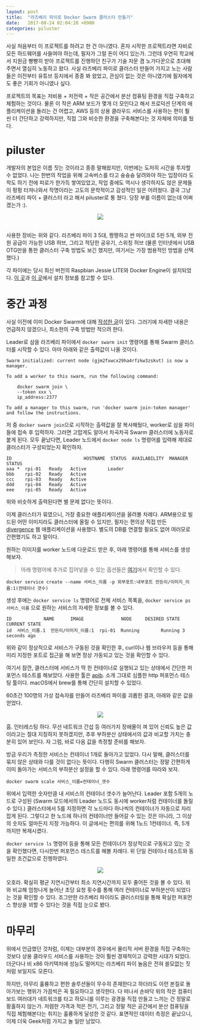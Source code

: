 ```yaml
---
layout: post
title:  "라즈베리 파이로 Docker Swarm 클러스터 만들기"
date:   2017-08-24 02:04:20 +0900
categories: piluster
---
```


사실 처음부터 이 프로젝트를 하려고 한 건 아니였다. 혼자 시작한 프로젝트라면 자비로 모든 하드웨어를 사들여야 하는데, 필자가 그럴 돈이 어디 있는가. 그런데 우연히 학교에서 지원금 빵빵히 받아 프로젝트를 진행하던 친구가 기술 자문 겸 노가다꾼으로 초대해 주면서 열심히 노동하고 왔다. 사실 라즈베리 파이로 클러스터 만들어 가지고 노는 사람들은 이전부터 유튜브 등지에서 종종 봐 왔었고, 관심이 없는 것은 아니였기에 필자에게도 좋은 기회가 아니였나 싶다.

프로젝트의 목표는 저비용 + 저전력 + 작은 공간에서 분산 컴퓨팅 환경을 직접 구축하고 체험하는 것이다. 물론 이 작은 ARM 보드가 몇개 더 모인다고 해서 프로덕션 단계의 애플리케이션을 돌리는 건 어렵고, AWS 등의 상용 클라우드 서비스를 사용하는 편이 훨씬 더 간단하고 강력하지만, 직접 그와 비슷한 환경을 구축해본다는 것 자체에 의미를 뒀다.

piluster
========================
개발자의 본업은 이름 짓는 것이라고 종종 말해왔지만, 이번에는 도저히 시간을 투자할 수 없었다. 나는 한번의 작업을 위해 고속버스를 타고 슝슝슝 달려와야 하는 입장이라 도착도 하기 전에 피로가 한가득 쌓여있었고, 작업 중에도 역시나 생각하지도 않은 문제들이 펑펑 터져나와서 작명이라는 고도의 문학적이고 감성적인 일은 어려웠다. 결국 그냥 라즈베리 파이 + 클러스터 라고 해서 piluster로 퉁 쳤다. 당장 부를 이름이 없는데 어쩌겠는가 :).

<div align="center"><img src="https://github.com/kycfeel/kycfeel.github.io/blob/master/_images/piluster_equidments.JPG?raw=true"/></div><br/>

사용한 장비는 위와 같다. 라즈베리 파이 3 5대, 짱짱하고 싼 마이크로 5핀 5개, 외부 전원 공급이 가능한 USB 허브, 그리고 적당한 공유기, 스위칭 허브 (물론 인터넷에서 USB OTG만을 통한 클러스터 구축 방법도 보긴 했지만, 여기서는 가장 범용적인 방법을 선택했다.)

각 파이에는 당시 최신 버전의 Raspbian Jessie LITE와 Docker Engine이 설치되었다. [이 곳](https://www.raspberrypi.org/downloads/raspbian/)과 [이 곳](https://www.raspberrypi.org/blog/docker-comes-to-raspberry-pi/)에서 설치 정보를 참고할 수 있다.

중간 과정
========================

사실 이전에 이미 Docker Swarm에 대해 [작성한 글](https://kycfeel.github.io/2017/03/27/Docker-Swarm으로-고래엮기/)이 있다. 그러기에 자세한 내용은 언급하지 않겠으나, 최소한의 구축 방법만 적으려 한다.

Leader로 삼을 라즈베리 파이에서 `docker swarm init` 명령어를 통해 Swarm 클러스터를 시작할 수 있다. 아마 아래와 같은 출력값이 나올 것이다.

```
Swarm initialized: current node (gjm2fxwcx29ha4rfzkw3zskvt) is now a manager.

To add a worker to this swarm, run the following command:

    docker swarm join \
    --token xxx \
    ip_address:2377

To add a manager to this swarm, run 'docker swarm join-token manager' and follow the instructions.
```

저 중 `docker swarm join`으로 시작하는 출력값을 잘 복사해뒀다, worker로 삼을 파이들에 접속 후 입력하자. 그러면 고맙게도 알아서 차곡차곡 Swarm 클러스터에 노동자로 붙게 된다. 모두 끝났다면, Leader 노드에서 `docker node ls` 명령어를 입력해 제대로 클러스터가 구성되었는지 확인하자.

```
ID                           HOSTNAME  STATUS  AVAILABILITY  MANAGER STATUS
aaa *  rpi-01   Ready   Active        Leader
bbb    rpi-02   Ready   Active
ccc    rpi-03   Ready   Active
ddd    rpi-04   Ready   Active
eee    rpi-05   Ready   Active
```

위와 비슷하게 출력된다면 별 문제 없다는 뜻이다.

이제 클러스터가 묶였으니, 가장 중요한 애플리케이션을 올려볼 차례다. ARM용으로 빌드된 어떤 이미지라도 클러스터에 올릴 수 있지만, 필자는 편의상 직접 만든 [divergence](https://kycfeel.github.io/2017/05/24/내-자리비움을-발산하라) 웹 애플리케이션을 사용했다. 별도의 DB를 연결할 필요도 없어 여러모로 간편했기도 하고 말이다.

원하는 이미지를 worker 노드에 다운로드 받은 후, 아래 명령어를 통해 서비스를 생성해보자.

> 아래 명령어에 추가로 집어넣을 수 있는 옵션들은 [여기](https://docs.docker.com/engine/reference/commandline/service_create/)에서 확인할 수 있다.

```
docker service create --name 서비스_이름 -p 외부포트:내부포트 만든이/이미지_이름:1(컨테이너 갯수)
```

생성 후에는 `docker service ls` 명령어로 전체 서비스 목록을, `docker service ps 서비스_이름` 으로 원하는 서비스의 자세한 정보를 볼 수 있다.

```
ID            NAME      IMAGE              NODE     DESIRED STATE  CURRENT STATE            
id  서비스_이름.1  만든이/이미지_이름:1  rpi-01  Running        Running 3 seconds ago
```

위와 같이 정상적으로 서비스가 구동된 것을 확인한 후, curl이나 웹 브라우저 등을 통해 미리 지정한 포트로 접근을 해 보면 정상 가동되고 있는 것을 확인할 수 있다.

여기서 잠깐, 클러스터에 서비스가 딱 한 컨테이너로 실행되고 있는 상태에서 간단한 퍼포먼스 테스트를 해보았다. 사용한 툴은 [apib](https://github.com/apigee/apib). 소개 그대로 심플한 http 퍼포먼스 테스팅 툴이다. macOS에서 brew를 통해 간단히 설치할 수 있었다.

60초간 100명의 가상 접속자를 만들어 라즈베리 파이를 괴롭힌 결과, 아래와 같은 값을 얻었다.

<div align="center"><img src="https://github.com/kycfeel/kycfeel.github.io/blob/master/_images/single_node_rpi.png?raw=true"/></div>

흠. 인터레스팅 하다. 무선 네트워크 간섭 등 여러가지 장애물이 껴 있어 신뢰도 높은 값이라고는 절대 지칭하지 못하겠지만, 추후 부하분산 상태에서의 값과 비교할 가치는 충분히 있어 보인다. 자 그럼, 바로 다음 값을 측정할 준비를 해보자.

방금 우리가 측정한 서비스는 컨테이너 1개로 돌아가고 있었다. 다시 말해, 클러스터를 묶지 않은 상태와 다를 것이 없다는 뜻이다. 다행히 Swarm 클러스터는 정말 간편하게 이미 돌아가는 서비스의 부하분산 설정을 할 수 있다. 아래 명령어를 따라와 보자.

```
docker swarm scale 서비스_이름=컨테이너_갯수
```

위에서 입력한 숫자만큼 내 서비스의 컨테이너 갯수가 늘어난다. Leader 포함 5개의 노드로 구성된 (Swarm 모드에서의 Leader 노드도 동시에 worker처럼 컨테이너를 돌릴 수 있다.) 클러스터에서 5를 지정하면 각 노드마다 하나씩의 컨테이너가 자동으로 자리잡게 된다. 그렇다고 한 노드에 하나의 컨테이너만 들어갈 수 있는 것은 아니라, 그 이상의 숫자도 얼마든지 지정 가능하다. 이 글에서는 편의를 위해 1노드 1컨테이너. 즉, 5개까지만 복제시켰다.

`docker service ls` 명령어 등을 통해 모든 컨테이너가 정상적으로 구동되고 있는 것을 확인했다면, 다시한번 퍼포먼스 테스트를 해볼 차례다. 위 단일 컨테이너 테스트와 동일한 조건값으로 진행하였다.

<div align="center"><img src="https://github.com/kycfeel/kycfeel.github.io/blob/master/_images/multi_node_rpi.png?raw=true"/></div>

오호라. 확실히 평균 지연시간부터 최소 지연시간까지 모두 줄어든 것을 볼 수 있다. 위와 비교해 엄청나게 늘어난 초당 요청 횟수를 통해 여러 컨테이너로 부하분산이 되었다는 것을 확인할 수 있다. 조그만한 라즈베리 파이라도 클러스터링을 통해 확실한 퍼포먼스 향상을 꾀할 수 있다는 것을 직접 눈으로 봤다.

마무리
========================

위에서 언급했던 것처럼, 이제는 대부분의 경우에서 물리적 서버 환경을 직접 구축하는 것보다 상용 클라우드 서비스를 사용하는 것이 훨씬 경재적이고 강력한 시대가 되었다. 더군다나 비 x86 아키텍처에 성능도 떨어지는 라즈베리 파이 놀음은 전혀 쓸모없는 짓처럼 보일지도 모른다.

하지만, 아무리 훌륭하고 편한 솔루션들이 무수히 존재한다고 하더라도 이런 본질로 돌아가보는 행위가 가끔씩은 꼭 필요하다고 생각한다. 다 떠나서 손바닥 위의 작은 컴퓨터 보드 여러대가 네트워크를 타고 하모니를 이루는 광경을 직접 만들고 느끼는 건 정말로 황홀하지 않는가. 저렴한 가격과 적은 전기, 그리고 정말 적은 공간에서 분산 컴퓨팅을 직접 체험해본다는 취지는 훌륭하게 달성한 것 같다. 표면적인 데이터 측정은 끝났으니, 이제 더욱 Geek처럼 가지고 놀 일만 남았다.
